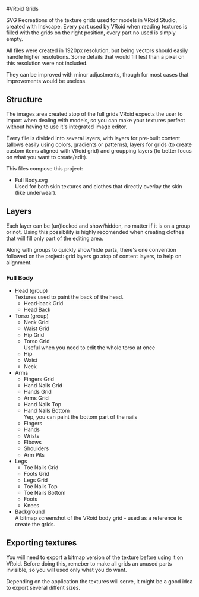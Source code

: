 #VRoid Grids

SVG Recreations of the texture grids used for models in VRoid Studio, created with Inskcape. Every part used by VRoid when reading textures is filled with the grids on the right position, every part no used is simply empty.

All files were created in 1920px resolution, but being vectors should easily handle higher resolutions.
Some details that would fill lest than a pixel on this resolution were not included.

They can be improved with minor adjustments, though for most cases that improvements would be useless.

## Structure

The images area created atop of the full grids VRoid expects the user to import when dealing with models, so you can make your textures perfect without having to use it's integrated image editor.

Every file is divided into several layers, with layers for pre-built content (allows easily using colors, gradients or patterns), layers for grids (to create custom items aligned with VRoid grid) and groupping layers (to better focus on what you want to create/edit).

This files compose this project:

* Full Body.svg  
Used for both skin textures and clothes that directly overlay the skin (like underwear).

## Layers

Each layer can be (un)locked and show/hidden, no matter if it is on a group or not. Using this possibility is highly recomended when creating clothes that will fill only part of the editing area.

Along with groups to quickly show/hide parts, there's one convention followed on the project: grid layers go atop of content layers, to help on alignment.

### Full Body

* Head (group)  
Textures used to paint the back of the head.
    * Head-back Grid
    * Head Back
* Torso (group)  
    * Neck Grid
    * Waist Grid
    * Hip Grid
    * Torso Grid  
    Useful when you need to edit the whole torso at once
    * Hip
    * Waist
    * Neck
* Arms
    * Fingers Grid
    * Hand Nails Grid
    * Hands Grid
    * Arms Grid
    * Hand Nails Top
    * Hand Nails Bottom  
    Yep, you can paint the bottom part of the nails
    * Fingers
    * Hands
    * Wrists
    * Elbows
    * Shoulders
    * Arm Pits
* Legs
    * Toe Nails Grid
    * Foots Grid
    * Legs Grid
    * Toe Nails  Top
    * Toe Nails Bottom
    * Foots
    * Knees
* Background  
A bitmap screenshot of the VRoid body grid - used as a reference to create the grids.

## Exporting textures

You will need to export a bitmap version of the texture before using it on VRoid. Before doing this, remeber to make all grids an unused parts invisible, so you will used only what you do want.

Depending on the application the textures will serve, it might be a good idea to export several diffent sizes.